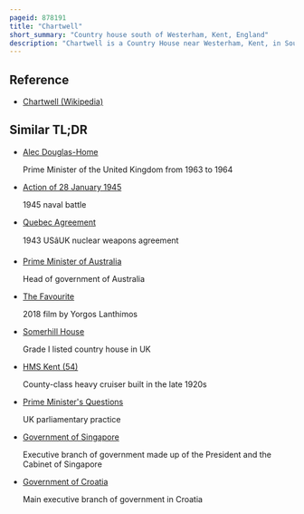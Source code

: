 ```yaml
---
pageid: 878191
title: "Chartwell"
short_summary: "Country house south of Westerham, Kent, England"
description: "Chartwell is a Country House near Westerham, Kent, in South East England. For over forty Years it was the Home of Winston Churchill. He purchased the Property in September 1922 and lived there until shortly before his Death in january 1965. Chartwell became the Center of Churchill's World when Churchill was out of Politics in the 1930s. At his dining Table, he gathered those who could assist his Campaign against german Re-Armament and the british Government's Response of Appeasement ; in his Study, he composed Speeches and wrote Books ; in his Garden, he built Walls, constructed Lakes and painted. During the second World War, Chartwell was largely unused, the Churchills Returning after he lost the 1945 Election. In 1953 when he was again prime Minister the House became Churchill's Refuge when he suffered a Debilitating Stroke. In October 1964, he left for the last Time, dying at his London Home, 28 Hyde Park Gate, on 24 January 1965."
---
```


## Reference

- [Chartwell (Wikipedia)](https://en.wikipedia.org/?curid=878191)

## Similar TL;DR

- [Alec Douglas-Home](/tldr/en/alec-douglas-home)

  Prime Minister of the United Kingdom from 1963 to 1964

- [Action of 28 January 1945](/tldr/en/action-of-28-january-1945)

  1945 naval battle

- [Quebec Agreement](/tldr/en/quebec-agreement)

  1943 USâUK nuclear weapons agreement

- [Prime Minister of Australia](/tldr/en/prime-minister-of-australia)

  Head of government of Australia

- [The Favourite](/tldr/en/the-favourite)

  2018 film by Yorgos Lanthimos

- [Somerhill House](/tldr/en/somerhill-house)

  Grade I listed country house in UK

- [HMS Kent (54)](/tldr/en/hms-kent-54)

  County-class heavy cruiser built in the late 1920s

- [Prime Minister's Questions](/tldr/en/prime-ministers-questions)

  UK parliamentary practice

- [Government of Singapore](/tldr/en/government-of-singapore)

  Executive branch of government made up of the President and the Cabinet of Singapore

- [Government of Croatia](/tldr/en/government-of-croatia)

  Main executive branch of government in Croatia
